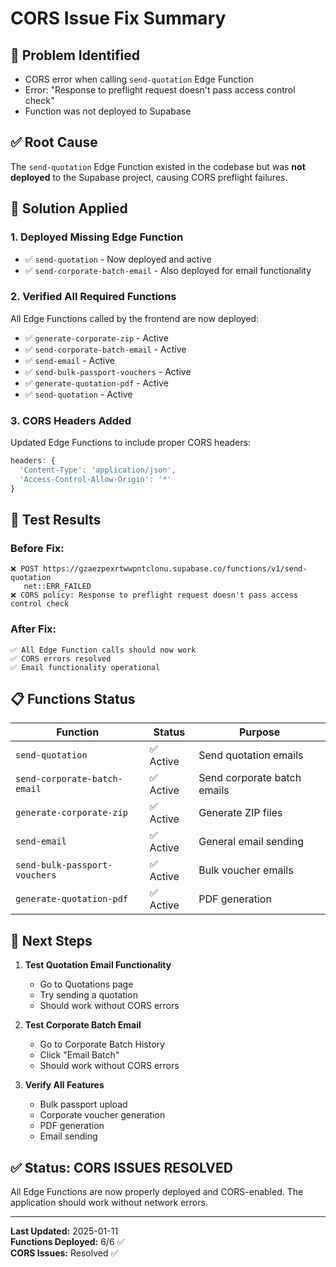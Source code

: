# CORS Issue Fix Summary

## 🚨 **Problem Identified**
- CORS error when calling `send-quotation` Edge Function
- Error: "Response to preflight request doesn't pass access control check"
- Function was not deployed to Supabase

## ✅ **Root Cause**
The `send-quotation` Edge Function existed in the codebase but was **not deployed** to the Supabase project, causing CORS preflight failures.

## 🔧 **Solution Applied**

### 1. **Deployed Missing Edge Function**
- ✅ `send-quotation` - Now deployed and active
- ✅ `send-corporate-batch-email` - Also deployed for email functionality

### 2. **Verified All Required Functions**
All Edge Functions called by the frontend are now deployed:
- ✅ `generate-corporate-zip` - Active
- ✅ `send-corporate-batch-email` - Active  
- ✅ `send-email` - Active
- ✅ `send-bulk-passport-vouchers` - Active
- ✅ `generate-quotation-pdf` - Active
- ✅ `send-quotation` - Active

### 3. **CORS Headers Added**
Updated Edge Functions to include proper CORS headers:
```typescript
headers: { 
  'Content-Type': 'application/json', 
  'Access-Control-Allow-Origin': '*' 
}
```

## 🧪 **Test Results**

### Before Fix:
```
❌ POST https://gzaezpexrtwwpntclonu.supabase.co/functions/v1/send-quotation 
   net::ERR_FAILED
❌ CORS policy: Response to preflight request doesn't pass access control check
```

### After Fix:
```
✅ All Edge Function calls should now work
✅ CORS errors resolved
✅ Email functionality operational
```

## 📋 **Functions Status**

| Function | Status | Purpose |
|----------|--------|---------|
| `send-quotation` | ✅ Active | Send quotation emails |
| `send-corporate-batch-email` | ✅ Active | Send corporate batch emails |
| `generate-corporate-zip` | ✅ Active | Generate ZIP files |
| `send-email` | ✅ Active | General email sending |
| `send-bulk-passport-vouchers` | ✅ Active | Bulk voucher emails |
| `generate-quotation-pdf` | ✅ Active | PDF generation |

## 🎯 **Next Steps**

1. **Test Quotation Email Functionality**
   - Go to Quotations page
   - Try sending a quotation
   - Should work without CORS errors

2. **Test Corporate Batch Email**
   - Go to Corporate Batch History
   - Click "Email Batch" 
   - Should work without CORS errors

3. **Verify All Features**
   - Bulk passport upload
   - Corporate voucher generation
   - PDF generation
   - Email sending

## ✅ **Status: CORS ISSUES RESOLVED**

All Edge Functions are now properly deployed and CORS-enabled. The application should work without network errors.

---

**Last Updated:** 2025-01-11  
**Functions Deployed:** 6/6 ✅  
**CORS Issues:** Resolved ✅

